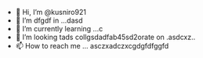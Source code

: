 - 👋 Hi, I’m @kusniro921
- 👀 I’m dfgdf in ...dasd
- 🌱 I’m currently learning ...с
- 💞️ I’m looking tads collgsdadfab45sd2orate on .asdcxz..
- 📫 How to reach me ...
asczxadczxcgdgfdfggfd
<!---asdgfd
kusniro921/kusniro921 is a ✨ special ✨ repository because its `README.md` (this file) appears on your GitHub profile.
You can click the Preview link to take a look at your changes.
--->
